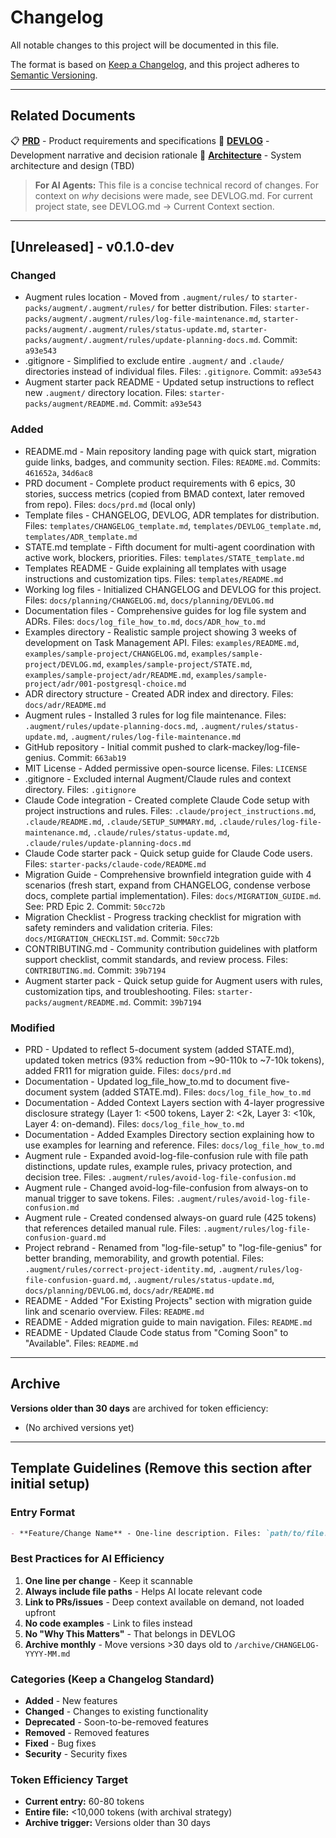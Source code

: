 # Changelog

All notable changes to this project will be documented in this file.

The format is based on [Keep a Changelog](https://keepachangelog.com/en/1.0.0/),
and this project adheres to [Semantic Versioning](https://semver.org/spec/v2.0.0.html).

---

## Related Documents

📋 **[PRD](../prd.md)** - Product requirements and specifications
📖 **[DEVLOG](DEVLOG.md)** - Development narrative and decision rationale
📐 **[Architecture](../architecture.md)** - System architecture and design (TBD)

> **For AI Agents:** This file is a concise technical record of changes. For context on *why* decisions were made, see DEVLOG.md. For current project state, see DEVLOG.md → Current Context section.

---

## [Unreleased] - v0.1.0-dev

### Changed
- Augment rules location - Moved from `.augment/rules/` to `starter-packs/augment/.augment/rules/` for better distribution. Files: `starter-packs/augment/.augment/rules/log-file-maintenance.md`, `starter-packs/augment/.augment/rules/status-update.md`, `starter-packs/augment/.augment/rules/update-planning-docs.md`. Commit: `a93e543`
- .gitignore - Simplified to exclude entire `.augment/` and `.claude/` directories instead of individual files. Files: `.gitignore`. Commit: `a93e543`
- Augment starter pack README - Updated setup instructions to reflect new `.augment/` directory location. Files: `starter-packs/augment/README.md`. Commit: `a93e543`

### Added
- README.md - Main repository landing page with quick start, migration guide links, badges, and community section. Files: `README.md`. Commits: `461652a`, `34d6ac8`
- PRD document - Complete product requirements with 6 epics, 30 stories, success metrics (copied from BMAD context, later removed from repo). Files: `docs/prd.md` (local only)
- Template files - CHANGELOG, DEVLOG, ADR templates for distribution. Files: `templates/CHANGELOG_template.md`, `templates/DEVLOG_template.md`, `templates/ADR_template.md`
- STATE.md template - Fifth document for multi-agent coordination with active work, blockers, priorities. Files: `templates/STATE_template.md`
- Templates README - Guide explaining all templates with usage instructions and customization tips. Files: `templates/README.md`
- Working log files - Initialized CHANGELOG and DEVLOG for this project. Files: `docs/planning/CHANGELOG.md`, `docs/planning/DEVLOG.md`
- Documentation files - Comprehensive guides for log file system and ADRs. Files: `docs/log_file_how_to.md`, `docs/ADR_how_to.md`
- Examples directory - Realistic sample project showing 3 weeks of development on Task Management API. Files: `examples/README.md`, `examples/sample-project/CHANGELOG.md`, `examples/sample-project/DEVLOG.md`, `examples/sample-project/STATE.md`, `examples/sample-project/adr/README.md`, `examples/sample-project/adr/001-postgresql-choice.md`
- ADR directory structure - Created ADR index and directory. Files: `docs/adr/README.md`
- Augment rules - Installed 3 rules for log file maintenance. Files: `.augment/rules/update-planning-docs.md`, `.augment/rules/status-update.md`, `.augment/rules/log-file-maintenance.md`
- GitHub repository - Initial commit pushed to clark-mackey/log-file-genius. Commit: `663ab19`
- MIT License - Added permissive open-source license. Files: `LICENSE`
- .gitignore - Excluded internal Augment/Claude rules and context directory. Files: `.gitignore`
- Claude Code integration - Created complete Claude Code setup with project instructions and rules. Files: `.claude/project_instructions.md`, `.claude/README.md`, `.claude/SETUP_SUMMARY.md`, `.claude/rules/log-file-maintenance.md`, `.claude/rules/status-update.md`, `.claude/rules/update-planning-docs.md`
- Claude Code starter pack - Quick setup guide for Claude Code users. Files: `starter-packs/claude-code/README.md`
- Migration Guide - Comprehensive brownfield integration guide with 4 scenarios (fresh start, expand from CHANGELOG, condense verbose docs, complete partial implementation). Files: `docs/MIGRATION_GUIDE.md`. See: PRD Epic 2. Commit: `50cc72b`
- Migration Checklist - Progress tracking checklist for migration with safety reminders and validation criteria. Files: `docs/MIGRATION_CHECKLIST.md`. Commit: `50cc72b`
- CONTRIBUTING.md - Community contribution guidelines with platform support checklist, commit standards, and review process. Files: `CONTRIBUTING.md`. Commit: `39b7194`
- Augment starter pack - Quick setup guide for Augment users with rules, customization tips, and troubleshooting. Files: `starter-packs/augment/README.md`. Commit: `39b7194`

### Modified
- PRD - Updated to reflect 5-document system (added STATE.md), updated token metrics (93% reduction from ~90-110k to ~7-10k tokens), added FR11 for migration guide. Files: `docs/prd.md`
- Documentation - Updated log_file_how_to.md to document five-document system (added STATE.md). Files: `docs/log_file_how_to.md`
- Documentation - Added Context Layers section with 4-layer progressive disclosure strategy (Layer 1: <500 tokens, Layer 2: <2k, Layer 3: <10k, Layer 4: on-demand). Files: `docs/log_file_how_to.md`
- Documentation - Added Examples Directory section explaining how to use examples for learning and reference. Files: `docs/log_file_how_to.md`
- Augment rule - Expanded avoid-log-file-confusion rule with file path distinctions, update rules, example rules, privacy protection, and decision tree. Files: `.augment/rules/avoid-log-file-confusion.md`
- Augment rule - Changed avoid-log-file-confusion from always-on to manual trigger to save tokens. Files: `.augment/rules/avoid-log-file-confusion.md`
- Augment rule - Created condensed always-on guard rule (425 tokens) that references detailed manual rule. Files: `.augment/rules/log-file-confusion-guard.md`
- Project rebrand - Renamed from "log-file-setup" to "log-file-genius" for better branding, memorability, and growth potential. Files: `.augment/rules/correct-project-identity.md`, `.augment/rules/log-file-confusion-guard.md`, `.augment/rules/status-update.md`, `docs/planning/DEVLOG.md`, `docs/adr/README.md`
- README - Added "For Existing Projects" section with migration guide link and scenario overview. Files: `README.md`
- README - Added migration guide to main navigation. Files: `README.md`
- README - Updated Claude Code status from "Coming Soon" to "Available". Files: `README.md`

---

## Archive

**Versions older than 30 days** are archived for token efficiency:
- (No archived versions yet)

---

## Template Guidelines (Remove this section after initial setup)

### Entry Format
```markdown
- **Feature/Change Name** - One-line description. Files: `path/to/file.py`. PR: [#1234](link)
```

### Best Practices for AI Efficiency

1. **One line per change** - Keep it scannable
2. **Always include file paths** - Helps AI locate relevant code
3. **Link to PRs/issues** - Deep context available on demand, not loaded upfront
4. **No code examples** - Link to files instead
5. **No "Why This Matters"** - That belongs in DEVLOG
6. **Archive monthly** - Move versions >30 days old to `/archive/CHANGELOG-YYYY-MM.md`

### Categories (Keep a Changelog Standard)

- **Added** - New features
- **Changed** - Changes to existing functionality
- **Deprecated** - Soon-to-be-removed features
- **Removed** - Removed features
- **Fixed** - Bug fixes
- **Security** - Security fixes

### Token Efficiency Target

- **Current entry:** 60-80 tokens
- **Entire file:** <10,000 tokens (with archival strategy)
- **Archive trigger:** Versions older than 30 days

